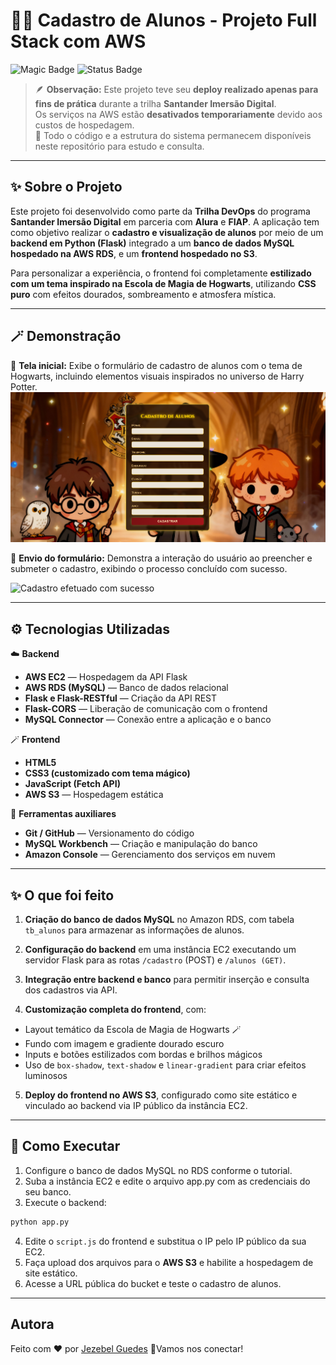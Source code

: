 # 🧙‍♀️ Cadastro de Alunos - Projeto Full Stack com AWS


![Magic Badge](https://img.shields.io/badge/✨%20Projeto%20com%20AWS-%F0%9F%8E%AD-darkred)
![Status Badge](https://img.shields.io/badge/Status-Deploy%20desativado%20%7C%20Prática%20acadêmica-8B0000?style=flat-square)

> 🪶 **Observação:** Este projeto teve seu **deploy realizado apenas para fins de prática** durante a trilha **Santander Imersão Digital**.  
> Os serviços na AWS estão **desativados temporariamente** devido aos custos de hospedagem.  
> 🔮 Todo o código e a estrutura do sistema permanecem disponíveis neste repositório para estudo e consulta.

--- 
## ✨ Sobre o Projeto
Este projeto foi desenvolvido como parte da **Trilha DevOps** do programa **Santander Imersão Digital** em parceria com **Alura** e **FIAP**.
A aplicação tem como objetivo realizar o **cadastro e visualização de alunos** por meio de um **backend em Python (Flask)** integrado a um **banco de dados MySQL hospedado na AWS RDS**, e um **frontend hospedado no S3**.

Para personalizar a experiência, o frontend foi completamente **estilizado com um tema inspirado na Escola de Magia de Hogwarts**, utilizando **CSS puro** com efeitos dourados, sombreamento e atmosfera mística.

---

## 🪄 Demonstração

📸 **Tela inicial:**
Exibe o formulário de cadastro de alunos com o tema de Hogwarts, incluindo elementos visuais inspirados no universo de Harry Potter.
<img src="./screenshots/preview.png" alt="Prévia do Cadastro de Alunos" width="600">

🧾 **Envio do formulário:**
Demonstra a interação do usuário ao preencher e submeter o cadastro, exibindo o processo concluído com sucesso.

<img src="./screenshots/submission.gif" alt="Cadastro efetuado com sucesso" >

--- 

## ⚙️ Tecnologias Utilizadas

 ☁️ **Backend**
- **AWS EC2** — Hospedagem da API Flask
- **AWS RDS (MySQL)** — Banco de dados relacional
- **Flask e Flask-RESTful** — Criação da API REST
- **Flask-CORS** — Liberação de comunicação com o frontend
- **MySQL Connector** — Conexão entre a aplicação e o banco

🪄 **Frontend**
- **HTML5**
- **CSS3 (customizado com tema mágico)**
- **JavaScript (Fetch API)**
- **AWS S3** — Hospedagem estática

 🧰 **Ferramentas auxiliares**
- **Git / GitHub** — Versionamento do código
- **MySQL Workbench** — Criação e manipulação do banco
- **Amazon Console** — Gerenciamento dos serviços em nuvem

---

## ✨ O que foi feito
1. **Criação do banco de dados MySQL** no Amazon RDS, com tabela `tb_alunos` para armazenar as informações de alunos.

2. **Configuração do backend** em uma instância EC2 executando um servidor Flask para as rotas `/cadastro` (POST) e `/alunos (GET)`.

3. **Integração entre backend e banco** para permitir inserção e consulta dos cadastros via API.

4. **Customização completa do frontend**, com:

- Layout temático da Escola de Magia de Hogwarts 🪄
- Fundo com imagem e gradiente dourado escuro
- Inputs e botões estilizados com bordas e brilhos mágicos
- Uso de `box-shadow`, `text-shadow` e `linear-gradient` para criar efeitos luminosos

5. **Deploy do frontend no AWS S3**, configurado como site estático e vinculado ao backend via IP público da instância EC2.

---

## 🚀 Como Executar
1. Configure o banco de dados MySQL no RDS conforme o tutorial.
2. Suba a instância EC2 e edite o arquivo app.py com as credenciais do seu banco.
3. Execute o backend:

```bash
python app.py
```
4. Edite o `script.js` do frontend e substitua o IP pelo IP público da sua EC2.
5. Faça upload dos arquivos para o **AWS S3** e habilite a hospedagem de site estático.
6. Acesse a URL pública do bucket e teste o cadastro de alunos.

---
##  Autora
Feito com ❤️ por [Jezebel Guedes](https://www.linkedin.com/in/jezebel-guedes/) 👋Vamos nos conectar!

